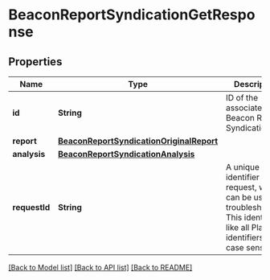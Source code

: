 # BeaconReportSyndicationGetResponse

## Properties
Name | Type | Description | Notes
------------ | ------------- | ------------- | -------------
**id** | **String** | ID of the associated Beacon Report Syndication. | 
**report** | [**BeaconReportSyndicationOriginalReport**](BeaconReportSyndicationOriginalReport.md) |  | 
**analysis** | [**BeaconReportSyndicationAnalysis**](BeaconReportSyndicationAnalysis.md) |  | 
**requestId** | **String** | A unique identifier for the request, which can be used for troubleshooting. This identifier, like all Plaid identifiers, is case sensitive. | 

[[Back to Model list]](../README.md#documentation-for-models) [[Back to API list]](../README.md#documentation-for-api-endpoints) [[Back to README]](../README.md)


